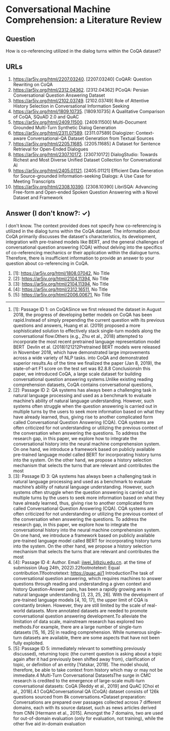 # Conversational Machine Comprehension: a Literature Review

## Question

How is co-referencing utilized in the dialog turns within the CoQA dataset?

## URLs

1. https://ar5iv.org/html/2207.03240. [2207.03240] CoQAR: Question Rewriting on CoQA
2. https://ar5iv.org/html/2312.04362. [2312.04362] PCoQA: Persian Conversational Question Answering Dataset
3. https://ar5iv.org/html/2102.03749. [2102.03749] Role of Attentive History Selection in Conversational Information Seeking
4. https://ar5iv.org/html/1809.10735. [1809.10735] A Qualitative Comparison of CoQA, SQuAD 2.0 and QuAC
5. https://ar5iv.org/html/2409.11500. [2409.11500] Multi-Document Grounded Multi-Turn Synthetic Dialog Generation
6. https://ar5iv.org/html/2311.07589. [2311.07589] Dialogizer: Context-aware Conversational-QA Dataset Generation from Textual Sources
7. https://ar5iv.org/html/2205.11685. [2205.11685] A Dataset for Sentence Retrieval for Open-Ended Dialogues
8. https://ar5iv.org/html/2307.10172. [2307.10172] DialogStudio: Towards Richest and Most Diverse Unified Dataset Collection for Conversational AI
9. https://ar5iv.org/html/2405.01121. [2405.01121] Efficient Data Generation for Source-grounded Information-seeking Dialogs: A Use Case for Meeting Transcripts
10. https://ar5iv.org/html/2308.10390. [2308.10390] LibriSQA: Advancing Free-form and Open-ended Spoken Question Answering with a Novel Dataset and Framework

## Answer (I don't know?: ✓)

I don't know. The context provided does not specify how co-referencing is utilized in the dialog turns within the CoQA dataset. The information about CoQA primarily discusses the dataset's characteristics, its development, integration with pre-trained models like BERT, and the general challenges of conversational question answering (CQA) without delving into the specifics of co-referencing mechanics or their application within the dialogue turns. Therefore, there is insufficient information to provide an answer to your question about co-referencing in CoQA.

1. [1]:  https://ar5iv.org/html/1808.07042, No Title
2. [2]:  https://ar5iv.org/html/2104.11394, No Title
3. [3]:  https://ar5iv.org/html/2104.11394, No Title
4. [4]:  https://ar5iv.org/html/2312.16511, No Title
5. [5]:  https://ar5iv.org/html/2006.00671, No Title
---
1. [1]:  Passage ID 1: on CoQASince we first released the dataset in August 2018, the progress of developing better models on CoQA has been rapid.Instead of simply prepending the current question with its previous questions and answers, Huang et al. (2019) proposed a more sophisticated solution to effectively stack single-turn models along the conversational flow.Others (e.g., Zhu et al., 2018) attempted to incorporate the most recent pretrained language representation model BERT  Devlin et al. (2018)121212Pretrained BERT models were released in November 2018, which have demonstrated large improvements across a wide variety of NLP tasks. into CoQA and demonstrated superior results.As of the time we finalized the paper (Jan 8, 2019), the state-of-art F1 score on the test set was 82.8.8 ConclusionsIn this paper, we introduced CoQA, a large scale dataset for building conversational question answering systems.Unlike existing reading comprehension datasets, CoQA contains conversational questions,
2. [2]:  Passage ID 2: QA systems has always been a challenging task in natural language processing and used as a benchmark to evaluate machine’s ability of natural language understanding. However, such systems often struggle when the question answering is carried out in multiple turns by the users to seek more information based on what they have already learned, thus, giving rise to another complicated form called Conversational Question Answering (CQA). CQA systems are often criticized for not understanding or utilizing the previous context of the conversation when answering the questions. To address the research gap, in this paper, we explore how to integrate the conversational history into the neural machine comprehension system. On one hand, we introduce a framework based on publicly available pre-trained language model called BERT for incorporating history turns into the system. On the other hand, we propose a history selection mechanism that selects the turns that are relevant and contributes the most
3. [3]:  Passage ID 3: QA systems has always been a challenging task in natural language processing and used as a benchmark to evaluate machine’s ability of natural language understanding. However, such systems often struggle when the question answering is carried out in multiple turns by the users to seek more information based on what they have already learned, thus, giving rise to another complicated form called Conversational Question Answering (CQA). CQA systems are often criticized for not understanding or utilizing the previous context of the conversation when answering the questions. To address the research gap, in this paper, we explore how to integrate the conversational history into the neural machine comprehension system. On one hand, we introduce a framework based on publicly available pre-trained language model called BERT for incorporating history turns into the system. On the other hand, we propose a history selection mechanism that selects the turns that are relevant and contributes the most
4. [4]:  Passage ID 4: Author. Email: jiwei_li@zju.edu.cn. at the time of submission (Aug 24th, 2022).22footnotetext: Equal contribution.11footnotetext: https://quac.ai/1 IntroductionThe task of conversational question answering, which requires machines to answer questions through reading and understanding a given context and history Question-Answer pairs, has been a rapidly growing area in natural language understanding [3, 23, 25, 26]. With the development of pre-trained language models [4, 10, 17], the upper limit of CQA is constantly broken. However, they are still limited by the scale of real-world datasets. More annotated datasets are needed to promote conversational question answering development.To alleviate the limitation of data scale, mainstream research has explored two methods.For example, there are a large number of single-turn datasets [15, 16, 25] in reading comprehension. While numerous single-turn datasets are available, there are some aspects that have not been fully exploited.
5. [5]:  Passage ID 5: immediately relevant to something previously discussed), returning topic (the current question is asking about a topic again after it had previously been shifted away from), clarification of topic, or definition of an entity [Yatskar, 2019]. The model should, therefore, be able to take context from history which may or may not be immediate.4 Multi-Turn Conversational DatasetsThe surge in CMC research is credited to the emergence of large-scale multi-turn conversational datasets: CoQA [Reddy et al., 2019] and QuAC [Choi et al., 2018].4.1 CoQAConversational QA (CoQA) dataset consists of 126k questions sourced from 8k conversations.•Dataset preparation: Conversations are prepared over passages collected across 7 different domains, each with its source dataset, such as news articles derived from CNN [Hermann et al., 2015]. Amongst the 7 domains, two are used for out-of-domain evaluation (only for evaluation, not training), while the other five aid in-domain evaluation